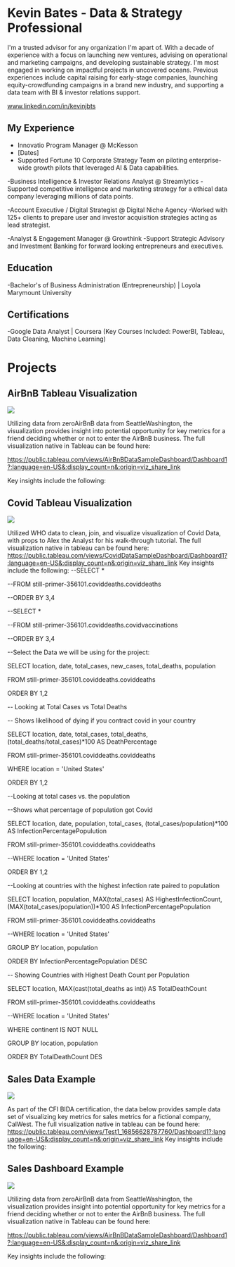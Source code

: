 # Kevin Bates - Data & Strategy Professional

I'm a trusted advisor for any organization I'm apart of. With a decade of experience with a focus on launching new ventures, advising on operational and marketing campaigns, and developing sustainable strategy. I'm most engaged in working on impactful projects in uncovered oceans. Previous experiences include capital raising for early-stage companies, launching equity-crowdfunding campaigns in a brand new industry, and supporting a data team with BI & investor relations support. 

www.linkedin.com/in/kevinjbts

## My Experience
- Innovatio Program Manager @ McKesson
- [Dates]
- Supported Fortune 10 Corporate Strategy Team on piloting enterprise-wide growth pilots that leveraged AI & Data capabilities.

-Business Intelligence & Investor Relations Analyst @ Streamlytics
-Supported competitive intelligence and marketing strategy for a ethical data company leveraging millions of data points. 

-Account Executive / Digital Strategist @ Digital Niche Agency
-Worked with 125+ clients to prepare user and investor acquisition strategies acting as lead strategist. 

-Analyst & Engagement Manager @ Growthink
-Support Strategic Advisory and Investment Banking for forward looking entrepreneurs and executives. 

## Education
-Bachelor's of Business Administration (Entrepreneurship) | Loyola Marymount University

## Certifications
-Google Data Analyst | Coursera (Key Courses Included: PowerBI, Tableau, Data Cleaning, Machine Learning)

# Projects
## AirBnB Tableau Visualization
![](/AirBnbTableau.png)

Utilizing data from zeroAirBnB data from SeattleWashington, the visualization provides insight into potential opportunity for key metrics for a friend deciding whether or not to enter the AirBnB business. 
The full visualization native in Tableau can be found here: 

https://public.tableau.com/views/AirBnBDataSampleDashboard/Dashboard1?:language=en-US&:display_count=n&:origin=viz_share_link

Key insights include the following: 

## Covid Tableau Visualization
![](/CovidDdata.png)

Utilized WHO data to clean, join, and visualize visualization of Covid Data, with props to Alex the Analyst for his walk-through tutorial. 
The full visualization native in tableau can be found here: 
https://public.tableau.com/views/CovidDataSampleDashboard/Dashboard1?:language=en-US&:display_count=n&:origin=viz_share_link
Key insights include the following: 
--SELECT  * 

--FROM still-primer-356101.coviddeaths.coviddeaths 

--ORDER BY 3,4

--SELECT  * 

--FROM still-primer-356101.coviddeaths.covidvaccinations 

--ORDER BY 3,4

--Select the Data we will be using for the project: 

SELECT  location, date, total_cases, new_cases, total_deaths, population

FROM still-primer-356101.coviddeaths.coviddeaths 

ORDER BY 1,2

-- Looking at Total Cases vs Total Deaths

-- Shows likelihood of dying if you contract covid in your country

SELECT  location, date, total_cases, total_deaths, (total_deaths/total_cases)*100 AS DeathPercentage

FROM still-primer-356101.coviddeaths.coviddeaths

WHERE location = 'United States'

ORDER BY 1,2

--Looking at total cases vs. the population

--Shows what percentage of population got Covid

SELECT  location, date, population, total_cases, (total_cases/population)*100 AS InfectionPercentagePopulution

FROM still-primer-356101.coviddeaths.coviddeaths

--WHERE location = 'United States'

ORDER BY 1,2

--Looking at countries with the highest infection rate paired to population

SELECT  location, population, MAX(total_cases) AS HighestInfectionCount, (MAX(total_cases/population))*100 AS InfectionPercentagePopulation

FROM still-primer-356101.coviddeaths.coviddeaths

--WHERE location = 'United States'

GROUP BY location, population

ORDER BY InfectionPercentagePopulation DESC

-- Showing Countries with Highest Death Count per Population

SELECT  location, MAX(cast(total_deaths as int)) AS TotalDeathCount

FROM still-primer-356101.coviddeaths.coviddeaths

--WHERE location = 'United States'

WHERE continent IS NOT NULL

GROUP BY location, population

ORDER BY TotalDeathCount DES

## Sales Data Example
![](/bikesales.png)

As part of the CFI BIDA certification, the data below provides sample data set of visualizing key metrics for sales metrics for a fictional company, CalWest. 
The full visualization native in tableau can be found here: 
https://public.tableau.com/views/Test1_16856628787760/Dashboard1?:language=en-US&:display_count=n&:origin=viz_share_link
Key insights include the following: 

## Sales Dashboard Example
![](/CovidDdata.png)

Utilizing data from zeroAirBnB data from SeattleWashington, the visualization provides insight into potential opportunity for key metrics for a friend deciding whether or not to enter the AirBnB business. 
The full visualization native in Tableau can be found here: 

https://public.tableau.com/views/AirBnBDataSampleDashboard/Dashboard1?:language=en-US&:display_count=n&:origin=viz_share_link

Key insights include the following: 


